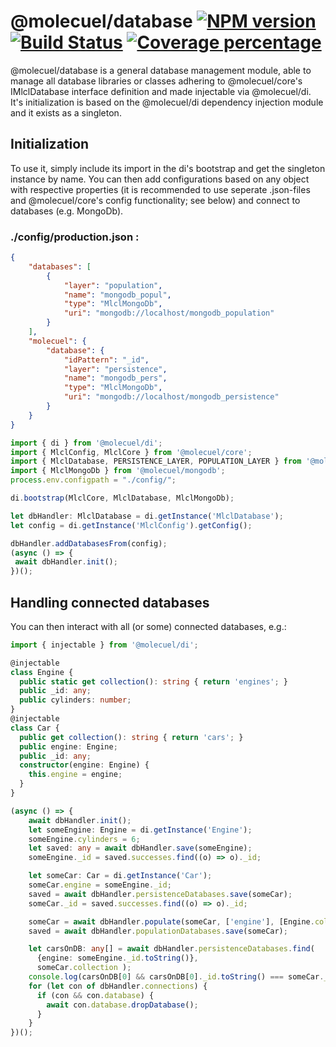 # @molecuel/database [![NPM version][npm-image]][npm-url] [![Build Status][travis-image]][travis-url] [![Coverage percentage][coveralls-image]][coveralls-url]

@molecuel/database is a general database management module, able to  manage all database libraries or classes adhering to @molecuel/core's IMlclDatabase interface definition and made injectable via @molecuel/di.
It's initialization is based on the @molecuel/di dependency injection module and it exists as a singleton.

## Initialization

To use it, simply include its import in the di's bootstrap and get the singleton instance by name.
You can then add configurations based on any object with respective properties (it is recommended to use seperate .json-files and @molecuel/core's config functionality; see below) and connect to databases (e.g. MongoDb).

###  ./config/production.json :
```json
{
    "databases": [
        {
            "layer": "population",
            "name": "mongodb_popul",
            "type": "MlclMongoDb",
            "uri": "mongodb://localhost/mongodb_population"
        }
    ],
    "molecuel": {
        "database": {
            "idPattern": "_id",
            "layer": "persistence",
            "name": "mongodb_pers",
            "type": "MlclMongoDb",
            "uri": "mongodb://localhost/mongodb_persistence" 
        }
    }
}
```

```typescript
import { di } from '@molecuel/di';
import { MlclConfig, MlclCore } from '@molecuel/core';
import { MlclDatabase, PERSISTENCE_LAYER, POPULATION_LAYER } from '@molecuel/database';
import { MlclMongoDb } from '@molecuel/mongodb';
process.env.configpath = "./config/";

di.bootstrap(MlclCore, MlclDatabase, MlclMongoDb);

let dbHandler: MlclDatabase = di.getInstance('MlclDatabase');
let config = di.getInstance('MlclConfig').getConfig();

dbHandler.addDatabasesFrom(config);
(async () => {
 await dbHandler.init();
})();
```

## Handling connected databases

You can then interact with all (or some) connected databases, e.g.:

```typescript
import { injectable } from '@molecuel/di';

@injectable
class Engine {
  public static get collection(): string { return 'engines'; }
  public _id: any;
  public cylinders: number;
}
@injectable
class Car {
  public get collection(): string { return 'cars'; }
  public engine: Engine;
  public _id: any;
  constructor(engine: Engine) {
    this.engine = engine;
  }
}

(async () => {
    await dbHandler.init();
    let someEngine: Engine = di.getInstance('Engine');
    someEngine.cylinders = 6;
    let saved: any = await dbHandler.save(someEngine);
    someEngine._id = saved.successes.find((o) => o)._id;

    let someCar: Car = di.getInstance('Car');
    someCar.engine = someEngine._id;
    saved = await dbHandler.persistenceDatabases.save(someCar);
    someCar._id = saved.successes.find((o) => o)._id;

    someCar = await dbHandler.populate(someCar, ['engine'], [Engine.collection]);
    saved = await dbHandler.populationDatabases.save(someCar);

    let carsOnDB: any[] = await dbHandler.persistenceDatabases.find(
      {engine: someEngine._id.toString()},
      someCar.collection );
    console.log(carsOnDB[0] && carsOnDB[0]._id.toString() === someCar._id.toString()); // true
    for (let con of dbHandler.connections) {
      if (con && con.database) {
        await con.database.dropDatabase();
      }
    }
})();
```

[npm-image]: https://badge.fury.io/js/%40molecuel%2Fdatabase.svg
[npm-url]: https://npmjs.org/package/@molecuel/database
[travis-image]: https://travis-ci.org/molecuel/database.svg?branch=master
[travis-url]: https://travis-ci.org/molecuel/database
[daviddm-image]: https://david-dm.org/molecuel/database.svg?theme=shields.io
[daviddm-url]: https://david-dm.org/molecuel/database
[coveralls-image]: https://coveralls.io/repos/molecuel/database/badge.svg
[coveralls-url]: https://coveralls.io/r/molecuel/database